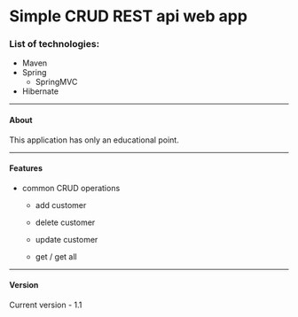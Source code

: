 # Simple CRUD REST api web app
### List of technologies:
- Maven
- Spring
    - SpringMVC
- Hibernate


____
#### About
This application has only an educational point.

____
#### Features
- common CRUD operations

   - add customer
   
   - delete customer
   
   - update customer
   
   - get / get all
   
____
#### Version
Current version - 1.1